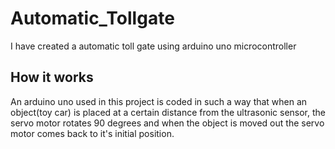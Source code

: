 # Automatic_Tollgate
I have created a automatic toll gate using arduino uno microcontroller 
## How it works
An arduino uno used in this project is coded in such a way that when an object(toy car) is placed at a certain distance from the ultrasonic sensor, the servo motor rotates 90 degrees and when the object is moved out the servo motor comes back to it's initial position.
